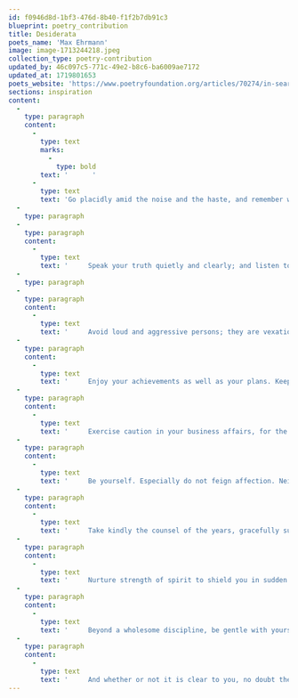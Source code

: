 ```yaml
---
id: f0946d8d-1bf3-476d-8b40-f1f2b7db91c3
blueprint: poetry_contribution
title: Desiderata
poets_name: 'Max Ehrmann'
image: image-1713244218.jpeg
collection_type: poetry-contribution
updated_by: 46c097c5-771c-49e2-b8c6-ba6009ae7172
updated_at: 1719801653
poets_website: 'https://www.poetryfoundation.org/articles/70274/in-search-of-desiderata'
sections: inspiration
content:
  -
    type: paragraph
    content:
      -
        type: text
        marks:
          -
            type: bold
        text: '      '
      -
        type: text
        text: 'Go placidly amid the noise and the haste, and remember what peace there may be in silence. As far as possible, without surrender, be on good terms with all persons.'
  -
    type: paragraph
  -
    type: paragraph
    content:
      -
        type: text
        text: '     Speak your truth quietly and clearly; and listen to others, even to the dull and the ignorant; they too have their story.'
  -
    type: paragraph
  -
    type: paragraph
    content:
      -
        type: text
        text: '     Avoid loud and aggressive persons; they are vexatious to the spirit. If you compare yourself with others, you may become vain or bitter, for always there will be greater and lesser persons than yourself.'
  -
    type: paragraph
    content:
      -
        type: text
        text: '     Enjoy your achievements as well as your plans. Keep interested in your own career, however humble; it is a real possession in the changing fortunes of time.'
  -
    type: paragraph
    content:
      -
        type: text
        text: '     Exercise caution in your business affairs, for the world is full of trickery. But let this not blind you to what virtue there is; many persons strive for high ideals, and everywhere life is full of heroism.'
  -
    type: paragraph
    content:
      -
        type: text
        text: '     Be yourself. Especially do not feign affection. Neither be cynical about love; for in the face of all aridity and disenchantment, it is as perennial as the grass.'
  -
    type: paragraph
    content:
      -
        type: text
        text: '     Take kindly the counsel of the years, gracefully surrendering the things of youth.'
  -
    type: paragraph
    content:
      -
        type: text
        text: '     Nurture strength of spirit to shield you in sudden misfortune. But do not distress yourself with dark imaginings. Many fears are born of fatigue and loneliness.'
  -
    type: paragraph
    content:
      -
        type: text
        text: '     Beyond a wholesome discipline, be gentle with yourself. You are a child of the universe no less than the trees and the stars; you have a right to be here.'
  -
    type: paragraph
    content:
      -
        type: text
        text: '     And whether or not it is clear to you, no doubt the universe is unfolding as it should. Therefore be at peace with God, whatever you conceive Him to be. And whatever your labors and aspirations, in the noisy confusion of life, keep peace in your soul. With all its sham, drudgery and broken dreams, it is still a beautiful world. Be cheerful. Strive to be happy.'
---
```

